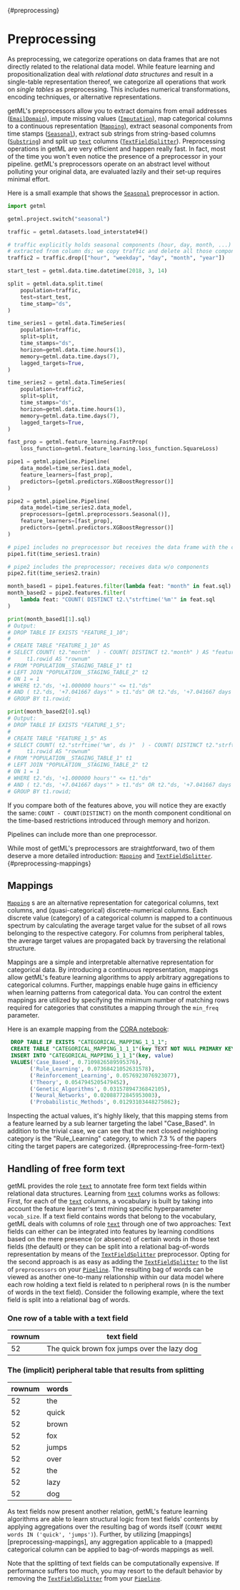[](){#preprocessing}
# Preprocessing

As preprocessing, we categorize operations on data frames that are not directly related to the relational data model. While feature learning and propositionalization deal with *relational data structures* and result in a single-table representation thereof, we categorize all operations that work on *single tables* as preprocessing. This includes numerical transformations, encoding techniques, or alternative representations.

getML's preprocessors allow you to extract domains from email addresses ([`EmailDomain`](getml/preprocessors/EmailDomain)), impute missing values ([`Imputation`](getml/preprocessors/Imputation)), map categorical columns to a continuous representation ([`Mapping`](getml/preprocessors/Mapping)), extract seasonal components from time stamps ([`Seasonal`](getml/preprocessors/Seasonal)), extract sub strings from string-based columns ([`Substring`](getml/preprocessors/Substring)) and split up [`text`](getml/data/roles/text) columns ([`TextFieldSplitter`](getml/preprocessors/TextFieldSplitter)). Preprocessing operations in getML are very efficient and happen really fast. In fact, most of the time you won't even notice the presence of a preprocessor in your pipeline. getML's preprocessors operate on an abstract level without polluting your original data, are evaluated lazily and their set-up requires minimal effort.

Here is a small example that shows the [`Seasonal`](getml/preprocessors/Seasonal) preprocessor in action.
```python
import getml

getml.project.switch("seasonal")

traffic = getml.datasets.load_interstate94()

# traffic explicitly holds seasonal components (hour, day, month, ...)
# extracted from column ds; we copy traffic and delete all those components
traffic2 = traffic.drop(["hour", "weekday", "day", "month", "year"])

start_test = getml.data.time.datetime(2018, 3, 14)

split = getml.data.split.time(
    population=traffic,
    test=start_test,
    time_stamp="ds",
)

time_series1 = getml.data.TimeSeries(
    population=traffic,
    split=split,
    time_stamps="ds",
    horizon=getml.data.time.hours(1),
    memory=getml.data.time.days(7),
    lagged_targets=True,
)

time_series2 = getml.data.TimeSeries(
    population=traffic2,
    split=split,
    time_stamps="ds",
    horizon=getml.data.time.hours(1),
    memory=getml.data.time.days(7),
    lagged_targets=True,
)

fast_prop = getml.feature_learning.FastProp(
    loss_function=getml.feature_learning.loss_function.SquareLoss)

pipe1 = getml.pipeline.Pipeline(
    data_model=time_series1.data_model,
    feature_learners=[fast_prop],
    predictors=[getml.predictors.XGBoostRegressor()]
)

pipe2 = getml.pipeline.Pipeline(
    data_model=time_series2.data_model,
    preprocessors=[getml.preprocessors.Seasonal()],
    feature_learners=[fast_prop],
    predictors=[getml.predictors.XGBoostRegressor()]
)

# pipe1 includes no preprocessor but receives the data frame with the components
pipe1.fit(time_series1.train)

# pipe2 includes the preprocessor; receives data w/o components
pipe2.fit(time_series2.train)

month_based1 = pipe1.features.filter(lambda feat: "month" in feat.sql)
month_based2 = pipe2.features.filter(
    lambda feat: "COUNT( DISTINCT t2.\"strftime('%m'" in feat.sql
)

print(month_based1[1].sql)
# Output:
# DROP TABLE IF EXISTS "FEATURE_1_10";
# 
# CREATE TABLE "FEATURE_1_10" AS
# SELECT COUNT( t2."month"  ) - COUNT( DISTINCT t2."month" ) AS "feature_1_10",
#     t1.rowid AS "rownum"
# FROM "POPULATION__STAGING_TABLE_1" t1
# LEFT JOIN "POPULATION__STAGING_TABLE_2" t2
# ON 1 = 1
# WHERE t2."ds, '+1.000000 hours'" <= t1."ds"
# AND ( t2."ds, '+7.041667 days'" > t1."ds" OR t2."ds, '+7.041667 days'" IS NULL )
# GROUP BY t1.rowid;

print(month_based2[0].sql)
# Output:
# DROP TABLE IF EXISTS "FEATURE_1_5";
# 
# CREATE TABLE "FEATURE_1_5" AS
# SELECT COUNT( t2."strftime('%m', ds )"  ) - COUNT( DISTINCT t2."strftime('%m', ds )" ) AS "feature_1_5",
#     t1.rowid AS "rownum"
# FROM "POPULATION__STAGING_TABLE_1" t1
# LEFT JOIN "POPULATION__STAGING_TABLE_2" t2
# ON 1 = 1
# WHERE t2."ds, '+1.000000 hours'" <= t1."ds"
# AND ( t2."ds, '+7.041667 days'" > t1."ds" OR t2."ds, '+7.041667 days'" IS NULL )
# GROUP BY t1.rowid;
```


If you compare both of the features above, you will notice they are exactly the same: `COUNT - COUNT(DISTINCT)` on the month component conditional on the time-based restrictions introduced through memory and horizon.

Pipelines can include more than one preprocessor.

While most of getML's preprocessors are straightforward, two of them deserve a more detailed introduction: [`Mapping`](getml/preprocessors/Mapping) and [`TextFieldSplitter`](getml/preprocessors/TextFieldSplitter).
[](){#preprocessing-mappings}
## Mappings

[`Mapping`](getml/preprocessors/Mapping) s are an alternative representation for categorical columns, text columns, and (quasi-categorical) discrete-numerical columns. Each discrete value (category) of a categorical column is mapped to a continuous spectrum by calculating the average target value for the subset of all rows belonging to the respective category. For columns from peripheral tables, the average target values are propagated back by traversing the relational structure.

Mappings are a simple and interpretable alternative representation for categorical data. By introducing a continuous representation, mappings allow getML's feature learning algorithms to apply arbitrary aggregations to categorical columns. Further, mappings enable huge gains in efficiency when learning patterns from categorical data. You can control the extent mappings are utilized by specifying the minimum number of matching rows required for categories that constitutes a mapping through the `min_freq` parameter.

Here is an example mapping from the [CORA notebook](https://nbviewer.getml.com/github/getml/getml-demo/blob/master/cora.ipynb):
```sql
 DROP TABLE IF EXISTS "CATEGORICAL_MAPPING_1_1_1";
 CREATE TABLE "CATEGORICAL_MAPPING_1_1_1"(key TEXT NOT NULL PRIMARY KEY, value NUMERIC);
 INSERT INTO "CATEGORICAL_MAPPING_1_1_1"(key, value)
 VALUES('Case_Based', 0.7109826589595376),
       ('Rule_Learning', 0.07368421052631578),
       ('Reinforcement_Learning', 0.0576923076923077),
       ('Theory', 0.0547945205479452),
       ('Genetic_Algorithms', 0.03157894736842105),
       ('Neural_Networks', 0.02088772845953003),
       ('Probabilistic_Methods', 0.01293103448275862);
```
Inspecting the actual values, it's highly likely, that this mapping stems from a feature learned by a sub learner targeting the label "Case_Based". In addition to the trivial case, we can see that the next closed neighboring category is the "Rule_Learning" category, to which 7.3 % of the papers citing the target papers are categorized.
[](){#preprocessing-free-form-text}
## Handling of free form text

getML provides the role [`text`](getml/data/roles/text) to annotate free form text fields within relational data structures. Learning from [`text`](getml/data/roles/text) columns works as follows: First, for each of the [`text`](getml/data/roles/text) columns, a vocabulary is built by taking into account the feature learner's text mining specific hyperparameter `vocab_size`. If a text field contains words that belong to the vocabulary, getML deals with columns of role [`text`](getml/data/roles/text) through one of two approaches: Text fields can either can be integrated into features by learning conditions based on the mere presence (or absence) of certain words in those text fields (the default) or they can be split into a relational bag-of-words representation by means of the [`TextFieldSplitter`](getml/preprocessors/TextFieldSplitter) preprocessor. Opting for the second approach is as easy as adding the [`TextFieldSplitter`](getml/preprocessors/TextFieldSplitter) to the list of `preprocessors` on your [`Pipeline`](getml/pipeline/Pipeline). The resulting bag of words can be viewed as another one-to-many relationship within our data model where each row holding a text field is related to n peripheral rows (n is the number of words in the text field). Consider the following example, where the text field is split into a relational bag of words.

### One row of a table with a text field

| rownum | text field                           |
|--------|--------------------------------------|
| 52     | The quick brown fox jumps over the lazy dog |

### The (implicit) peripheral table that results from splitting

| rownum | words |
|--------|-------|
| 52     | the   |
| 52     | quick |
| 52     | brown |
| 52     | fox   |
| 52     | jumps |
| 52     | over  |
| 52     | the   |
| 52     | lazy  |
| 52     | dog   |

As text fields now present another relation, getML's feature learning algorithms are able to learn structural logic from text fields' contents by applying aggregations over the resulting bag of words itself (`COUNT WHERE words IN ('quick', 'jumps')`). Further, by utilizing [mappings][preprocessing-mappings], any aggregation applicable to a (mapped) categorical column can be applied to bag-of-words mappings as well.

Note that the splitting of text fields can be computationally expensive. If performance suffers too much, you may resort to the default behavior by removing the [`TextFieldSplitter`](getml/preprocessors/TextFieldSplitter) from your [`Pipeline`](getml/pipeline/Pipeline).
